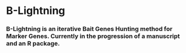 # B-Lightning
 
### B-Lightning is an iterative Bait Genes Hunting method for Marker Genes. Currently in the progression of a manuscript and an R package. 
